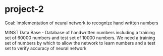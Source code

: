 # project-2

Goal: Implementation of neural network to recognize hand written numbers

MINST Data Base - Database of handwritten numbers including a training set of 60000 numbers and test set of 10000 numbers.
We need a training set of numbers by which to allow the network to learn numbers and a test set to verify accuracy of neural network
